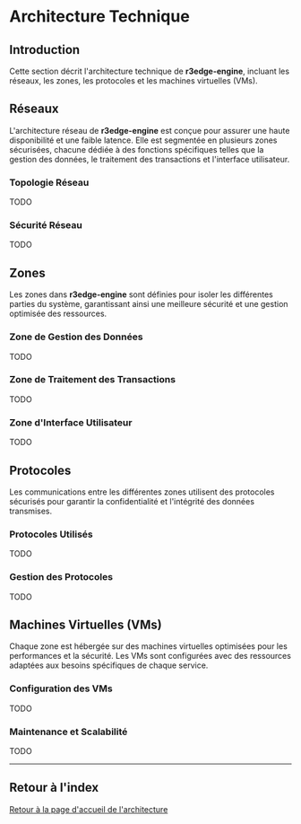 # Architecture Technique

## Introduction

Cette section décrit l'architecture technique de **r3edge-engine**, incluant les réseaux, les zones, les protocoles et les machines virtuelles (VMs).

## Réseaux

L'architecture réseau de **r3edge-engine** est conçue pour assurer une haute disponibilité et une faible latence. Elle est segmentée en plusieurs zones sécurisées, chacune dédiée à des fonctions spécifiques telles que la gestion des données, le traitement des transactions et l'interface utilisateur.

### Topologie Réseau

TODO

### Sécurité Réseau

TODO

## Zones

Les zones dans **r3edge-engine** sont définies pour isoler les différentes parties du système, garantissant ainsi une meilleure sécurité et une gestion optimisée des ressources.

### Zone de Gestion des Données

TODO

### Zone de Traitement des Transactions

TODO

### Zone d'Interface Utilisateur

TODO

## Protocoles

Les communications entre les différentes zones utilisent des protocoles sécurisés pour garantir la confidentialité et l'intégrité des données transmises.

### Protocoles Utilisés

TODO

### Gestion des Protocoles

TODO

## Machines Virtuelles (VMs)

Chaque zone est hébergée sur des machines virtuelles optimisées pour les performances et la sécurité. Les VMs sont configurées avec des ressources adaptées aux besoins spécifiques de chaque service.

### Configuration des VMs

TODO

### Maintenance et Scalabilité

TODO

---

## Retour à l'index

[Retour à la page d'accueil de l'architecture](index.md)
